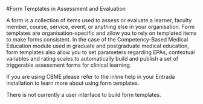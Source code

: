 #Form Templates in Assessment and Evaluation  

A form is a collection of items used to assess or evaluate a learner, faculty member, course, service, event, or anything else in your organisation.  Form templates are organisation-specific and allow you to rely on templated items to make forms consistent.  In the case of the Competency-Based Medical Education module used in graduate and postgraduate medical education, form templates also allow you to set parameters regarding EPAs, contextual variables and rating scales to automatically build and publish a set of triggerable assessment forms for clinical learning.

If you are using CBME please refer to the inline help in your Entrada installation to learn more about using form templates.

There is not currently a user interface to build form templates.
